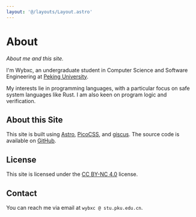 ```yaml
---
layout: '@/layouts/Layout.astro'
---
```


<hgroup>
    <h1>About</h1>
    <p><i>About me and this site.</i></p>
</hgroup>

I'm Wybxc, an undergraduate student in Computer Science and Software Engineering at [Peking University](https://www.pku.edu.cn/).

My interests lie in programming languages, with a particular focus on safe system languages like Rust. I am also keen on program logic and verification.

## About this Site

This site is built using [Astro](https://astro.build/), [PicoCSS](https://picocss.com/), and [giscus](https://giscus.app/). The source code is available on [GitHub](https://github.com/Wybxc/wybxc.github.io).

## License

This site is licensed under the [CC BY-NC 4.0](https://creativecommons.org/licenses/by-nc/4.0/) license.

## Contact

You can reach me via email at `wybxc @ stu.pku.edu.cn`.
